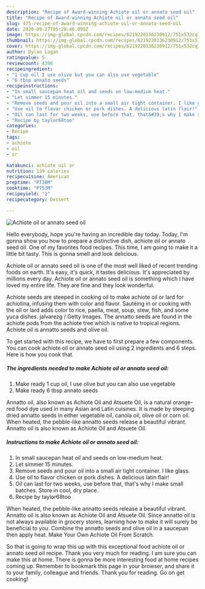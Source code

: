```yaml
---
description: "Recipe of Award-winning Achiote oil or annato seed oil"
title: "Recipe of Award-winning Achiote oil or annato seed oil"
slug: 475-recipe-of-award-winning-achiote-oil-or-annato-seed-oil
date: 2020-09-27T05:20:46.095Z
image: https://img-global.cpcdn.com/recipes/6219220136230912/751x532cq70/achiote-oil-or-annato-seed-oil-recipe-main-photo.jpg
thumbnail: https://img-global.cpcdn.com/recipes/6219220136230912/751x532cq70/achiote-oil-or-annato-seed-oil-recipe-main-photo.jpg
cover: https://img-global.cpcdn.com/recipes/6219220136230912/751x532cq70/achiote-oil-or-annato-seed-oil-recipe-main-photo.jpg
author: Dylan Logan
ratingvalue: 5
reviewcount: 4396
recipeingredient:
- "1 cup oil I use olive but you can also use vegetable"
- "6 tbsp annato seeds"
recipeinstructions:
- "In small saucepan heat oil and seeds on low-medium heat."
- "Let simmer 15 minutes."
- "Remove seeds and pour oil into a small air tight container. I like glass."
- "Use oil to flavor chicken or pork dishes. A delicious latin flair!"
- "Oil can last for two weeks, use before that, that&#39;s why I make small batches. Store in cool, dry place."
- "Recipe by taylor68too"
categories:
- Recipe
tags:
- achiote
- oil
- or

katakunci: achiote oil or 
nutrition: 139 calories
recipecuisine: American
preptime: "PT38M"
cooktime: "PT53M"
recipeyield: "2"
recipecategory: Dessert

---
```



![Achiote oil or annato seed oil](https://img-global.cpcdn.com/recipes/6219220136230912/751x532cq70/achiote-oil-or-annato-seed-oil-recipe-main-photo.jpg)

Hello everybody, hope you're having an incredible day today. Today, I'm gonna show you how to prepare a distinctive dish, achiote oil or annato seed oil. One of my favorites food recipes. This time, I am going to make it a little bit tasty. This is gonna smell and look delicious.

Achiote oil or annato seed oil is one of the most well liked of recent trending foods on earth. It's easy, it's quick, it tastes delicious. It's appreciated by millions every day. Achiote oil or annato seed oil is something which I have loved my entire life. They are fine and they look wonderful.

Achiote seeds are steeped in cooking oil to make achiote oil or lard for achiotina, infusing them with color and flavor. Sautéing in or cooking with the oil or lard adds color to rice, paella, meat, soup, stew, fish, and some yuca dishes. jalvarezg / Getty Images. The annatto seeds are found in the achiote pods from the achiote tree which is native to tropical regions. Achiote oil is annatto seeds and olive oil.


To get started with this recipe, we have to first prepare a few components. You can cook achiote oil or annato seed oil using 2 ingredients and 6 steps. Here is how you cook that.

<!--inarticleads1-->

##### The ingredients needed to make Achiote oil or annato seed oil:

1. Make ready 1 cup oil, I use olive but you can also use vegetable
1. Make ready 6 tbsp annato seeds


Annatto oil, also known as Achiote Oil and Atsuete Oil, is a natural orange-red food dye used in many Asian and Latin cuisines. It is made by steeping dried annatto seeds in either vegetable oil, canola oil, olive oil or corn oil. When heated, the pebble-like annatto seeds release a beautiful vibrant. Annatto oil is also known as Achiote Oil and Atsuete Oil. 

<!--inarticleads2-->

##### Instructions to make Achiote oil or annato seed oil:

1. In small saucepan heat oil and seeds on low-medium heat.
1. Let simmer 15 minutes.
1. Remove seeds and pour oil into a small air tight container. I like glass.
1. Use oil to flavor chicken or pork dishes. A delicious latin flair!
1. Oil can last for two weeks, use before that, that&#39;s why I make small batches. Store in cool, dry place.
1. Recipe by taylor68too


When heated, the pebble-like annatto seeds release a beautiful vibrant. Annatto oil is also known as Achiote Oil and Atsuete Oil. Since annatto oil is not always available in grocery stores, learning how to make it will surely be beneficial to you. Combine the annatto seeds and olive oil in a saucepan then apply heat. Make Your Own Achiote Oil From Scratch. 

So that is going to wrap this up with this exceptional food achiote oil or annato seed oil recipe. Thank you very much for reading. I am sure you can make this at home. There is gonna be more interesting food at home recipes coming up. Remember to bookmark this page in your browser, and share it to your family, colleague and friends. Thank you for reading. Go on get cooking!
